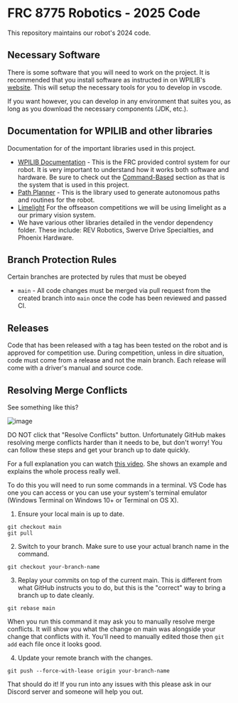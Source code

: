 # FRC 8775 Robotics - 2025 Code
This repository maintains our robot's 2024 code.

## Necessary Software
There is some software that you will need to work on the project. It is recommended that you install software as instructed in on WPILIB's [website](https://docs.wpilib.org/en/stable/docs/zero-to-robot/step-2/wpilib-setup.html). This will setup the necessary tools for you to develop in vscode.

If you want however, you can develop in any environment that suites you, as long as you download the necessary components (JDK, etc.).

## Documentation for WPILIB and other libraries
Documentation for of the important libraries used in this project.
 - [WPILIB Documentation](https://docs.wpilib.org/en/stable/index.html) - This is the FRC provided control system for our robot. It is very important to understand how it works both software and hardware. Be sure to check out the [Command-Based](https://docs.wpilib.org/en/stable/docs/software/commandbased/index.html) section as that is the system that is used in this project.
 - [Path Planner](https://github.com/mjansen4857/pathplanner/tree/v2023.4.2#pathplanner) - This is the library used to generate autonomous paths and routines for the robot.
 - [Limelight](https://docs.limelightvision.io/en/latest/) For the offseason competitions we will be using limelight as a our primary vision system.
 - We have various other libraries detailed in the vendor dependency folder. These include: REV Robotics, Swerve Drive Specialties, and Phoenix Hardware.

## Branch Protection Rules
Certain branches are protected by rules that must be obeyed

- `main` - All code changes must be merged via pull request from the created branch into `main` once the code has been reviewed and passed CI.

## Releases
Code that has been released with a tag has been tested on the robot and is approved for competition use. During competition, unless in dire situation, code must come from a release and not the main branch. Each release will come with a driver's manual and source code.

## Resolving Merge Conflicts

See something like this?

![image](https://user-images.githubusercontent.com/58612/178773622-c5c66379-4020-47f0-aa52-68d22b86744e.png)

DO NOT click that "Resolve Conflicts" button. Unfortunately GitHub makes resolving merge conflicts harder than it needs to
be, but don't worry! You can follow these steps and get your branch up to date
quickly.

For a full explanation you can watch [this video](https://www.youtube.com/watch?v=I0hUvy7SW6M). She shows an example and explains the whole process really well.

To do this you will need to run some commands in a terminal. VS Code has one you can access or you can use your system's terminal emulator (Windows Terminal on Windows 10+ or Terminal on OS X).

1. Ensure your local main is up to date.

```
git checkout main
git pull
```

2. Switch to your branch. Make sure to use your actual branch name in the command.

```
git checkout your-branch-name
```

3. Replay your commits on top of the current main. This is different from what GitHub instructs you to do, but this is the "correct" way to bring a branch up to date cleanly.

```
git rebase main
```

When you run this command it may ask you to manually resolve merge conflicts. It will show you what the change on main was alongside your change that conflicts with it. You'll need to manually edited those then `git add` each file once it looks good.

4. Update your remote branch with the changes.

```
git push --force-with-lease origin your-branch-name
```

That should do it! If you run into any issues with this please ask in our Discord server and someone will help you out.
